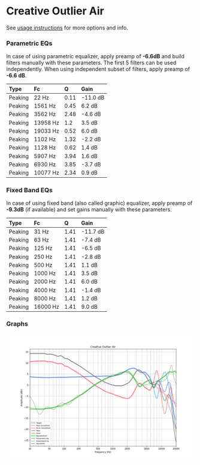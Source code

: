 # Creative Outlier Air
See [usage instructions](https://github.com/jaakkopasanen/AutoEq#usage) for more options and info.

### Parametric EQs
In case of using parametric equalizer, apply preamp of **-6.6dB** and build filters manually
with these parameters. The first 5 filters can be used independently.
When using independent subset of filters, apply preamp of **-6.6 dB**.

| Type    | Fc       |    Q | Gain     |
|:--------|:---------|:-----|:---------|
| Peaking | 22 Hz    | 0.11 | -11.0 dB |
| Peaking | 1561 Hz  | 0.45 | 6.2 dB   |
| Peaking | 3562 Hz  | 2.48 | -4.6 dB  |
| Peaking | 13958 Hz | 1.2  | 3.5 dB   |
| Peaking | 19033 Hz | 0.52 | 6.0 dB   |
| Peaking | 1102 Hz  | 1.32 | -2.2 dB  |
| Peaking | 1128 Hz  | 0.62 | 1.4 dB   |
| Peaking | 5907 Hz  | 3.94 | 1.6 dB   |
| Peaking | 6930 Hz  | 3.85 | -3.7 dB  |
| Peaking | 10077 Hz | 2.34 | 0.9 dB   |

### Fixed Band EQs
In case of using fixed band (also called graphic) equalizer, apply preamp of **-9.3dB**
(if available) and set gains manually with these parameters.

| Type    | Fc       |    Q | Gain     |
|:--------|:---------|:-----|:---------|
| Peaking | 31 Hz    | 1.41 | -11.7 dB |
| Peaking | 63 Hz    | 1.41 | -7.4 dB  |
| Peaking | 125 Hz   | 1.41 | -6.5 dB  |
| Peaking | 250 Hz   | 1.41 | -2.8 dB  |
| Peaking | 500 Hz   | 1.41 | 1.1 dB   |
| Peaking | 1000 Hz  | 1.41 | 3.5 dB   |
| Peaking | 2000 Hz  | 1.41 | 6.0 dB   |
| Peaking | 4000 Hz  | 1.41 | -1.4 dB  |
| Peaking | 8000 Hz  | 1.41 | 1.2 dB   |
| Peaking | 16000 Hz | 1.41 | 9.0 dB   |

### Graphs
![](./Creative%20Outlier%20Air.png)